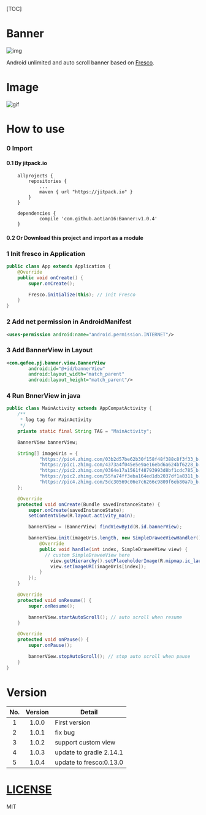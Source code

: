 [TOC]

# Banner

![img](https://jitpack.io/v/aotian16/Banner.svg)

Android unlimited and auto scroll banner based on [Fresco](https://github.com/facebook/fresco).

# Image

![gif](https://github.com/aotian16/Blog/blob/master/Study/Dev/Android/android%E7%9A%84ViewPager%E5%AE%9E%E7%8E%B0%E5%8A%A0%E8%BD%BD%E7%BD%91%E7%BB%9C%E5%9B%BE%E7%89%87%E5%B9%B6%E8%87%AA%E5%8A%A8%E8%BD%AE%E6%92%AD/viewPager.gif?raw=true)

# How to use

### 0 Import

#### 0.1 By jitpack.io

```
	allprojects {
		repositories {
			...
			maven { url "https://jitpack.io" }
		}
	}
```

```
	dependencies {
	        compile 'com.github.aotian16:Banner:v1.0.4'
	}
```

#### 0.2 Or Download this project and import as a module

### 1 Init fresco in Application

```java
public class App extends Application {
    @Override
    public void onCreate() {
        super.onCreate();

        Fresco.initialize(this); // init Fresco
    }
}
```

### 2 Add net permission in AndroidManifest

```xml
<uses-permission android:name="android.permission.INTERNET"/>
```

### 3 Add BannerView in Layout

```xml
<com.qefee.pj.banner.view.BannerView
        android:id="@+id/bannerView"
        android:layout_width="match_parent"
        android:layout_height="match_parent"/>
```

### 4 Run BnnerView in java

```java
public class MainActivity extends AppCompatActivity {
    /**
     * log tag for MainActivity
     */
    private static final String TAG = "MainActivity";

    BannerView bannerView;

    String[] imageUris = {
            "https://pic4.zhimg.com/03b2d57be62b30f158f48f388c8f3f33_b.png",
            "https://pic1.zhimg.com/4373a4f045e5e9ae16ebd6a624bf6228_b.png",
            "https://pic2.zhimg.com/0364e17a1561f48793993d8bf1cdc785_b.png",
            "https://pic2.zhimg.com/55fa74ff3eba164ed1db2037df1a8311_b.png",
            "https://pic4.zhimg.com/5dc30569c06e7c6266c9809f6eb80a7b_b.jpg"
    };

    @Override
    protected void onCreate(Bundle savedInstanceState) {
        super.onCreate(savedInstanceState);
        setContentView(R.layout.activity_main);

        bannerView = (BannerView) findViewById(R.id.bannerView);

        bannerView.init(imageUris.length, new SimpleDraweeViewHandler() {
            @Override
            public void handle(int index, SimpleDraweeView view) {
              // custom SimpleDraweeView here
                view.getHierarchy().setPlaceholderImage(R.mipmap.ic_launcher); // placeholder image
                view.setImageURI(imageUris[index]);
            }
        });
    }

    @Override
    protected void onResume() {
        super.onResume();

        bannerView.startAutoScroll(); // auto scroll when resume
    }

    @Override
    protected void onPause() {
        super.onPause();

        bannerView.stopAutoScroll(); // stop auto scroll when pause
    }
}
```

# Version

| No.  | Version | Detail                  |
| :--: | :-----: | ----------------------- |
|  1   |  1.0.0  | First version           |
|  2   |  1.0.1  | fix bug                 |
|  3   |  1.0.2  | support custom view     |
|  4   |  1.0.3  | update to gradle 2.14.1 |
|  5   |  1.0.4  | update to fresco:0.13.0 |

# [LICENSE](https://github.com/aotian16/Banner/blob/master/LICENSE)

MIT
